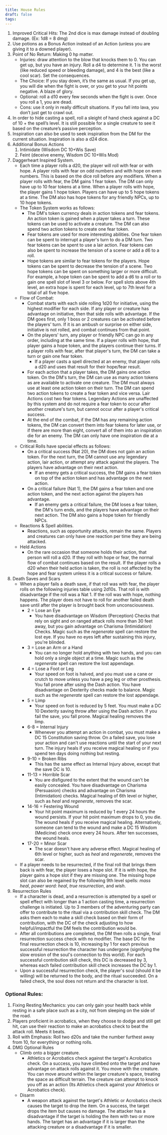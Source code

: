 ```yaml
---
title: House Rules
draft: false
tags:
---
```

 

1. Improved Critical Hits: The 2nd dice is max damage instead of doubling damage. (Ex: 1d8 = 8 dmg)
2. Use potions as a Bonus Action instead of an Action (unless you are giving it to a downed player).
3. Point of No Return: Making 0 hp matter.
	- Injuries: draw attention to the blow that knocks them to 0. You can get up, but you have an injury. Roll a d4 to determine it. 1 is the worst (like reduced speed or bleeding damage), and 4 is the best (like a cool scar). Set the consequences.
	- The Choice: If you stay down, it’s the same as usual. If you get up, you will die when the fight is over, or you get to your hit points negative. A blaze of glory.
	- Optional: roll a d10 every few seconds when the fight is over. Once you roll a 1, you are dead.
	- Cons: use it only in really difficult situations. If you fall into lava, you don’t just get to crawl out.
4. In order to hide casting a spell, roll a sleight of hand check against a DC of 10 + the spell’s level. It is still possible for a single creature to see it based on the creature’s passive perception.
5. Inspiration can also be used to seek inspiration from the DM for the current situation. Inspiration is also a d24 dice.
6. Additional Bonus Actions
	1. Intimidate (Wisdom DC 10+Wis Save)
	2. Feint (deceive enemy, Wisdom DC 10+Wis Mod)
7. Daggerheart Inspired System.
	- Each time a player rolls a d20, the player will roll with fear or with hope. A player rolls with fear on odd numbers and with hope on even numbers. This is based on the dice roll before any modifiers. When a player rolls with fear, the DM gains 1 fear token. The DM can only have up to 10 fear tokens at a time. When a player rolls with hope, the player gains 1 hope token. Players can have up to 5 hope tokens at a time. The DM also has hope tokens for any friendly NPCs, up to 10 hope tokens.
	- The Token System works as follows:
		- The DM's token currency deals in action tokens and fear tokens. An action token is gained when a player takes a turn. These tokens can be used to activate a creature. The DM can also spend two action tokens to create one fear token.
		- Fear tokens are used for more interesting abilities. One fear token can be spent to interrupt a player's turn to do a DM turn. Two fear tokens can be spent to use a lair action. Fear tokens can also be spent to increase the tension of a scene or add a d6 to a roll.
		- Hope tokens are similar to fear tokens for the players. Hope tokens can be spent to decrease the tension of a scene. Two hope tokens can be spent on something larger or more difficult. For example, a hope token can be spent to add a d6 to a roll or to gain one spell slot of level 3 or below. For spell slots above 4th level, an extra hope is spent for each level, up to 7th level for a total of all five hope.
	- Flow of Combat:
		- Combat starts with each side rolling 1d20 for initiative, using the highest modifier for each side. If any player or creature has advantage on initiative, then that side rolls with advantage. If the DM goes first, only 1 boss or 2 creatures can be activated before the players' turn. If it is an ambush or surprise on either side, initiative is not rolled, and combat continues from that point.
		- On the players' turn, any player or friendly NPC can go in any order, including at the same time. If a player rolls with hope, that player gains a hope token, and the players continue their turns. If a player rolls with fear, after that player's turn, the DM can take a turn or gain one fear token.
			- If a player casts a spell directed at an enemy, that player rolls a d20 and uses that result for their hope/fear result.
		- For each action that a player takes, the DM gains one action token. On the DM's turn, the DM can use as many action tokens as are available to activate one creature. The DM must always use at least one action token on their turn. The DM can spend two action tokens to create a fear token and vice versa. Lair Actions cost two fear tokens. Legendary Actions are unaffected by this system and do not require a fear token to occur after another creature's turn, but cannot occur after a player's critical success.
		- At the end of the combat, if the DM has any remaining action tokens, the DM can convert them into fear tokens for later use, or if there are more than eight, convert all of them into an inspiration die for an enemy. The DM can only have one inspiration die at a time.
	- Critical Rolls have special effects as follows:
		- On a critical success (Nat 20), the DM does not gain an action token. For the next turn, the DM cannot use any legendary action, lair action, or attempt any attack against the players. The players have advantage on their next action.
			- If an enemy gets a critical success, the DM gains a fear token on top of the action token and has advantage on the next action.
		- On a critical failure (Nat 1), the DM gains a fear token and one action token, and the next action against the players has advantage.
			- If an enemy gets a critical failure, the DM loses a fear token, the DM's turn ends, and the players have advantage on their next action. The DM also gains a hope token for friendly NPCs.
	- Reactions & Spell abilities.
		- Reactions, such as opportunity attacks, remain the same. Players and creatures can only have one reaction per time they are being attacked.
	- Held Actions
		- On the rare occasion that someone holds their action, that person will roll a d20. If they roll with hope or fear, the normal flow of combat continues based on the result. If the player rolls a d20 when their held action is taken, the roll is not affected by the hope and fear system unless it is a critical success or failure.
1. Death Saves and Scars
	- When a player fails a death save, if that roll was with fear, the player rolls on the following injuries table using 2d10s. That roll is with disadvantage if the roll was a Nat 1. If the roll was with hope, nothing happens. The player does not have to roll for another failed death save until after the player is brought back from unconsciousness.
		- 2 = Lose an Eye
			- You have disadvantage on Wisdom (Perception) Checks that rely on sight and on ranged attack rolls more than 30 feet away, but you gain advantage on Charisma (Intimidation) Checks. Magic such as the *regenerate* spell can restore the lost eye. If you have no eyes left after sustaining this injury, you're blinded.
		- 3 = Lose an Arm or a Hand
			- You can no longer hold anything with two hands, and you can hold only a single object at a time. Magic such as the *regenerate* spell can restore the lost appendage.
		- 4 = Lose a Foot or Leg
			- Your speed on foot is halved, and you must use a cane or crutch to move unless you have a peg leg or other prosthesis. You fall prone after using the Dash action. You have disadvantage on Dexterity checks made to balance. Magic such as the *regenerate* spell can restore the lost appendage.
		- 5 = Limp
			- Your speed on foot is reduced by 5 feet. You must make a DC 10 Dexterity saving throw after using the Dash action. If you fail the save, you fall prone. Magical healing removes the limp.
		- 6-8 = Internal Injury
			- Whenever you attempt an action in combat, you must make a DC 15 Constitution saving throw. On a failed save, you lose your action and can't use reactions until the start of your next turn. The injury heals if you receive magical healing or if you spend ten days doing nothing but resting.
		- 9-10 = Broken Ribs
			- This has the same effect as Internal Injury above, except that the save DC is 10.
		- 11-13 = Horrible Scar
			- You are disfigured to the extent that the wound can't be easily concealed. You have disadvantage on Charisma (Persuasion) checks and advantage on Charisma (Intimidation) checks. Magical healing of 6th level or higher, such as *heal* and *regenerate*, removes the scar.
		- 14-16 = Festering Wound
			- Your hit point maximum is reduced by 1 every 24 hours the wound persists. If your hit point maximum drops to 0, you die. The wound heals if you receive magical healing. Alternatively, someone can tend to the wound and make a DC 15 Wisdom (Medicine) check once every 24 hours. After ten successes, the wound heals.
		- 17-20 = Minor Scar
			- The scar doesn't have any adverse effect. Magical healing of 6th level or higher, such as *heal* and *regenerate*, removes the scar.
	- If a player needs to be resurrected, if the final roll that brings them back is with fear, the player loses a hope slot. If it is with hope, the player gains a hope slot if they are missing one. The missing hope slot can also be regained by the following 9th level spells: *mass heal*, *power word: heal*, *true resurrection*, and *wish*.
2. Resurrection Rules
	- If a character is dead, and a resurrection is attempted by a spell or spell effect with longer than a 1 action casting time, a resurrection challenge is initiated. Up to 3 members of the adventuring party can offer to contribute to the ritual via a contribution skill check. The DM asks them each to make a skill check based on their form of contribution, with the DC of the check adjusting to how helpful/impactful the DM feels the contribution would be.
	- After all contributions are completed, the DM then rolls a single, final resurrection success check with no modifier. The base DC for the final resurrection check is 10, increasing by 1 for each previous successful resurrection the character has undergone (signifying the slow erosion of the soul's connection to this world). For each successful contribution skill check, this DC is decreased by 3, whereas each failed contribution skill check increases the DC by 1.
	- Upon a successful resurrection check, the player's soul (should it be willing) will be returned to the body, and the ritual succeeded. On a failed check, the soul does not return and the character is lost.
### Optional Rules:
1. Fixing Resting Mechanics: you can only gain your health back while resting in a safe place such as a city, not from sleeping on the side of the road.
2. Players proficient in acrobatics, when they choose to dodge and still get hit, can use their reaction to make an acrobatics check to beat the attack roll. Meets it beats.
3. Roll with Emphasis: Roll two d20s and take the number furthest away from 10, for everything or nothing rolls.
4. DMG Optional Rules
	- Climb onto a bigger creature.
		- Athletics or Acrobatics check against the target's Acrobatics check. On a success, you have climbed onto the target and have advantage on attack rolls against it. You move with the creature. You can move around within the larger creature's space, treating the space as difficult terrain. The creature can attempt to knock you off as an action (Its Athletics check against your Athletics or Acrobatics check).
	- Disarm
		- A weapon attack against the target's Athletic or Acrobatics check causes the target to drop the item. On a success, the target drops the item but causes no damage. The attacker has a disadvantage if the target is holding the item with two or more hands. The target has an advantage if it is larger than the attacking creature or a disadvantage if it is smaller.
